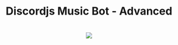 <h1 align="center">Discordjs Music Bot - Advanced</h1>
 <h1 align="center"><img src ="https://github.com/Mercurydev986/Discordjs-MusicBot-Tutorial/blob/master/sound.gif?raw=true"></h1>
